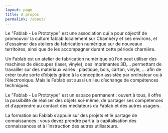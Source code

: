 ```yaml
---
layout: page
title: A propos
permalink: /about/
---
```


Le "Fablab - Le Prototype" est une association qui a pour objectif de
promouvoir la culture fablab localement sur Chambéry et ses environs, et
d'essaimer des ateliers de fabrication numérique sur de nouveaux territoires,
ainsi que de les accompagner durant cette période charnière.

Un Fablab est un atelier de fabrication numérique où l’on peut utiliser des
machines de découpes (laser, vinyle), des imprimantes 3D,… permettant de
travailler sur des matériaux variés : plastique, bois, carton, vinyle, … afin
de créer toute sorte d’objets grâce à la conception assistée par ordinateur ou à
l’électronique. Mais le Fablab est aussi un lieu d’échange de compétences
techniques.

Le "Fablab - Le Prototype" est un espace permanent : ouvert à tous, il offre la
possibilité de réaliser des objets soi-même, de partager ses compétences et
d’apprendre au contact des médiateurs du Fablab et des autres usagers.

La formation au Fablab s’appuie sur des projets et le partage de connaissances
: vous devez prendre part à la capitalisation des connaissances et à
l’instruction des autres utilisateurs.
